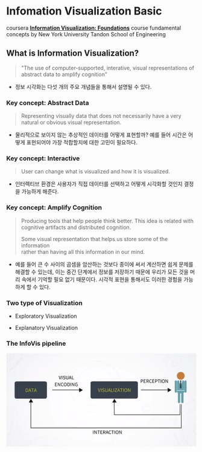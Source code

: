 Infomation Visualization Basic
==============================

coursera **[Information Visualization: Foundations](https://www.coursera.org/learn/information-visualization-fundamentals/)** course fundamental concepts by New York University Tandon School of Engineering

What is Information Visualization?
----------------------------------

> "The use of computer-supported, interative, visual representations of abstract data to amplify cognition"

-	정보 시각화는 다섯 개의 주요 개념들을 통해서 설명될 수 있다.

### Key concept: Abstract Data

> Representing visually data that does not necessarily have a very natural or obvious visual representation.

-	물리적으로 보이지 않는 추상적인 데이터를 어떻게 표현할까? 예를 들어 시간은 어떻게 표현되어야 가장 적합할지에 대한 고민이 필요하다.

### Key concept: Interactive

> User can change what is visualized and how it is visualized.

-	인터렉티브 환경은 사용자가 직접 데이터를 선택하고 어떻게 시각화할 것인지 결정을 가능하게 해준다.

### Key concept: Amplify Cognition

> Producing tools that help people think better. This idea is related with cognitive artifacts and distributed cognition.
>
> Some visual representation that helps us store some of the information  
> rather than having all this information in our mind.

-	예를 들어 큰 수 사이의 곱셈을 암산하는 것보다 종이에 써서 계산하면 쉽게 문제를 해결할 수 있는데, 이는 중간 단계에서 정보를 저장하기 때문에 우리가 모든 것을 머리 속에서 기억할 필요 없기 때문이다. 시각적 표현을 통해서도 이러한 경험을 가능하게 할 수 있다.

### Two type of Visualization

-	Exploratory Visualization

-	Explanatory Visualization

### The InfoVis pipeline

![image of pipeline](https://github.com/deepnsoul/TIL/blob/master/infovis/fig/pipeline.png)
